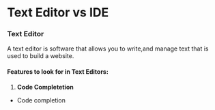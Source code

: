 # Text Editor vs IDE

### Text Editor
A text editor is software that allows you to write,and manage text that is used to build a website. 

#### Features to look for in Text Editors:
1. **Code Completetion**
  * Code completion
 
